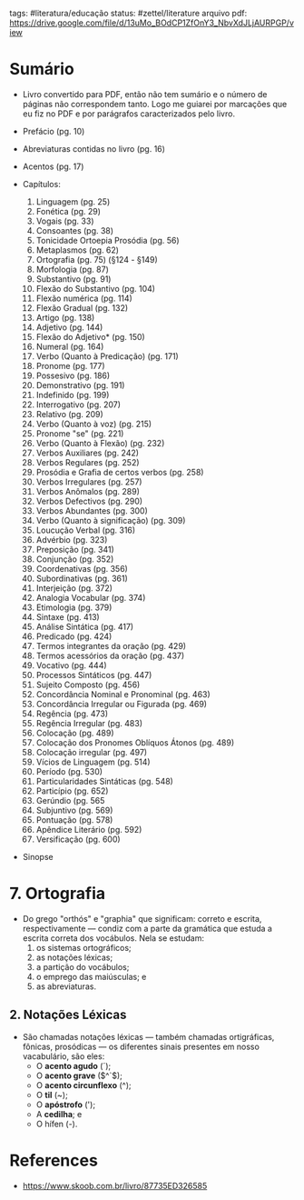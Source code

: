tags: #literatura/educação 
status: #zettel/literature 
arquivo pdf: https://drive.google.com/file/d/13uMo_BOdCP1ZfOnY3_NbvXdJLjAURPGP/view

# Sumário
- Livro convertido para PDF, então não tem sumário e o número de páginas não correspondem tanto. Logo me guiarei por marcações que eu fiz no PDF e por parágrafos caracterizados pelo livro.

- Prefácio (pg. 10)
- Abreviaturas contidas no livro (pg. 16)
- Acentos (pg. 17)
- Capítulos:
	1. Linguagem (pg. 25)
	2. Fonética (pg. 29)
	3. Vogais (pg. 33)
	4. Consoantes (pg. 38)
	5. Tonicidade Ortoepia Prosódia (pg. 56)
	6. Metaplasmos (pg. 62)
	7. Ortografia (pg. 75) (§124 - §149)
	8. Morfologia (pg. 87)
	9. Substantivo (pg. 91)
	10. Flexão do Substantivo (pg. 104)
	11. Flexão numérica (pg. 114)
	12. Flexão Gradual (pg. 132)
	13. Artigo (pg. 138)
	14. Adjetivo (pg. 144)
	15. Flexão do Adjetivo* (pg. 150)
	16. Numeral (pg. 164)
	17. Verbo (Quanto à Predicação) (pg. 171)
	18. Pronome (pg. 177)
	19. Possesivo (pg. 186)
	20. Demonstrativo (pg. 191)
	21. Indefinido (pg. 199)
	22. Interrogativo (pg. 207)
	23. Relativo (pg. 209)
	24. Verbo (Quanto à voz) (pg. 215)
	25. Pronome "se" (pg. 221)
	26. Verbo (Quanto à Flexão) (pg. 232)
	27. Verbos Auxiliares (pg. 242)
	28. Verbos Regulares (pg. 252)
	29. Prosódia e Grafia de certos verbos (pg. 258)
	30. Verbos Irregulares (pg. 257)
	31. Verbos Anômalos (pg. 289)
	32. Verbos Defectivos (pg. 290)
	33. Verbos Abundantes (pg. 300)
	34. Verbo (Quanto à significação) (pg. 309)
	35. Loucução Verbal (pg. 316)
	36. Advérbio (pg. 323)
	37. Preposição (pg. 341)
	38. Conjunção (pg. 352)
	39. Coordenativas (pg. 356)
	40. Subordinativas (pg. 361)
	41. Interjeição (pg. 372)
	42. Analogia Vocabular (pg. 374)
	43. Etimologia (pg. 379)
	44. Sintaxe (pg. 413)
	45. Análise Sintática (pg. 417)
	46. Predicado (pg. 424)
	47. Termos integrantes da oração (pg. 429)
	48. Termos acessórios da oração (pg. 437)
	49. Vocativo (pg. 444)
	50. Processos Sintáticos (pg. 447)
	51. Sujeito Composto (pg. 456)
	52. Concordância Nominal e Pronominal (pg. 463)
	53. Concordância Irregular ou Figurada (pg. 469)
	54. Regência (pg. 473)
	55. Regência Irregular (pg. 483)
	56. Colocação (pg. 489)
	57. Colocação dos Pronomes Oblíquos Átonos (pg. 489)
	58. Colocação irregular (pg. 497)
	59. Vícios de Linguagem (pg. 514)
	60. Período (pg. 530)
	61. Particularidades Sintáticas (pg. 548)
	62. Particípio (pg. 652)
	63. Gerúndio (pg. 565
	64. Subjuntivo (pg. 569)
	65. Pontuação (pg. 578)
	66. Apêndice Literário (pg. 592)
	67. Versificação (pg. 600)
- Sinopse

# 7. Ortografia
- Do grego "orthós" e "graphia" que significam: correto e escrita, respectivamente — condiz com a parte da gramática que estuda a escrita correta dos vocábulos. Nela se estudam:
	1. os sistemas ortográficos;
	2. as notações léxicas;
	3. a partição do vocábulos;
	4. o emprego das maiúsculas; e
	5. as abreviaturas.

## 2. Notações Léxicas
- São chamadas notações léxicas — também chamadas ortigráficas, fônicas, prosódicas — os diferentes sinais presentes em nosso vacabulário, são eles:
	- O **acento agudo** (´);
	- O **acento grave** ($^`$);
	- O **acento circunflexo** (^);
	- O **til** (~);
	- O **apóstrofo** (');
	- A **cedilha**; e
	- O hífen (-).

# References
- https://www.skoob.com.br/livro/87735ED326585
